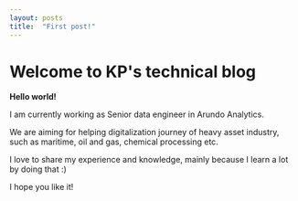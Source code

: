 ```yaml
---
layout: posts
title:  "First post!"
---
```


# Welcome to KP's technical blog

**Hello world!**

I am currently working as Senior data engineer in Arundo Analytics.  

We are aiming for helping digitalization journey of heavy asset industry, such as maritime, oil and gas, chemical processing etc.  

I love to share my experience and knowledge, mainly because I learn a lot by doing that :)  

I hope you like it!
